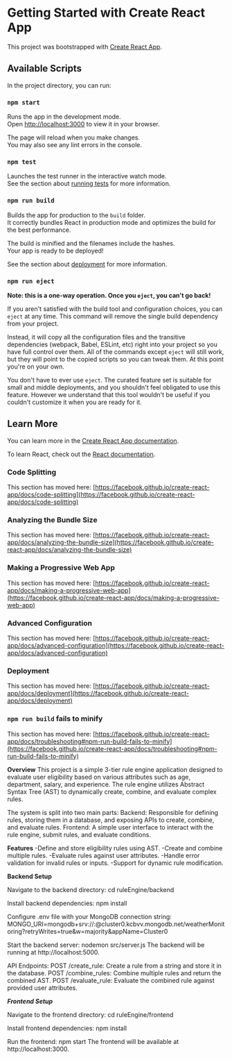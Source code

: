 # Getting Started with Create React App

This project was bootstrapped with [Create React App](https://github.com/facebook/create-react-app).

## Available Scripts

In the project directory, you can run:

### `npm start`

Runs the app in the development mode.\
Open [http://localhost:3000](http://localhost:3000) to view it in your browser.

The page will reload when you make changes.\
You may also see any lint errors in the console.

### `npm test`

Launches the test runner in the interactive watch mode.\
See the section about [running tests](https://facebook.github.io/create-react-app/docs/running-tests) for more information.

### `npm run build`

Builds the app for production to the `build` folder.\
It correctly bundles React in production mode and optimizes the build for the best performance.

The build is minified and the filenames include the hashes.\
Your app is ready to be deployed!

See the section about [deployment](https://facebook.github.io/create-react-app/docs/deployment) for more information.

### `npm run eject`

**Note: this is a one-way operation. Once you `eject`, you can't go back!**

If you aren't satisfied with the build tool and configuration choices, you can `eject` at any time. This command will remove the single build dependency from your project.

Instead, it will copy all the configuration files and the transitive dependencies (webpack, Babel, ESLint, etc) right into your project so you have full control over them. All of the commands except `eject` will still work, but they will point to the copied scripts so you can tweak them. At this point you're on your own.

You don't have to ever use `eject`. The curated feature set is suitable for small and middle deployments, and you shouldn't feel obligated to use this feature. However we understand that this tool wouldn't be useful if you couldn't customize it when you are ready for it.

## Learn More

You can learn more in the [Create React App documentation](https://facebook.github.io/create-react-app/docs/getting-started).

To learn React, check out the [React documentation](https://reactjs.org/).

### Code Splitting

This section has moved here: [https://facebook.github.io/create-react-app/docs/code-splitting](https://facebook.github.io/create-react-app/docs/code-splitting)

### Analyzing the Bundle Size

This section has moved here: [https://facebook.github.io/create-react-app/docs/analyzing-the-bundle-size](https://facebook.github.io/create-react-app/docs/analyzing-the-bundle-size)

### Making a Progressive Web App

This section has moved here: [https://facebook.github.io/create-react-app/docs/making-a-progressive-web-app](https://facebook.github.io/create-react-app/docs/making-a-progressive-web-app)

### Advanced Configuration

This section has moved here: [https://facebook.github.io/create-react-app/docs/advanced-configuration](https://facebook.github.io/create-react-app/docs/advanced-configuration)

### Deployment

This section has moved here: [https://facebook.github.io/create-react-app/docs/deployment](https://facebook.github.io/create-react-app/docs/deployment)

### `npm run build` fails to minify

This section has moved here: [https://facebook.github.io/create-react-app/docs/troubleshooting#npm-run-build-fails-to-minify](https://facebook.github.io/create-react-app/docs/troubleshooting#npm-run-build-fails-to-minify)



**Overview**
This project is a simple 3-tier rule engine application designed to evaluate user eligibility based on various attributes such as age, department, salary, and experience. The rule engine utilizes Abstract Syntax Tree (AST) to dynamically create, combine, and evaluate complex rules.


The system is split into two main parts:
Backend: Responsible for defining rules, storing them in a database, and exposing APIs to create, combine, and evaluate rules.
Frontend: A simple user interface to interact with the rule engine, submit rules, and evaluate conditions.


**Features**
-Define and store eligibility rules using AST.
-Create and combine multiple rules.
-Evaluate rules against user attributes.
-Handle error validation for invalid rules or inputs.
-Support for dynamic rule modification.


**********Backend Setup**********

Navigate to the backend directory:
cd ruleEngine/backend

Install backend dependencies:
npm install

Configure .env file with your MongoDB connection string:
MONGO_URI=mongodb+srv://<username>:<password>@cluster0.kcbvv.mongodb.net/weatherMonitoring?retryWrites=true&w=majority&appName=Cluster0

Start the backend server:
nodemon src/server.js
The backend will be running at http://localhost:5000.

API Endpoints:
POST /create_rule: Create a rule from a string and store it in the database.
POST /combine_rules: Combine multiple rules and return the combined AST.
POST /evaluate_rule: Evaluate the combined rule against provided user attributes.


*******Frontend Setup*******

Navigate to the frontend directory:
cd ruleEngine/frontend

Install frontend dependencies:
npm install

Run the frontend:
npm start
The frontend will be available at http://localhost:3000.